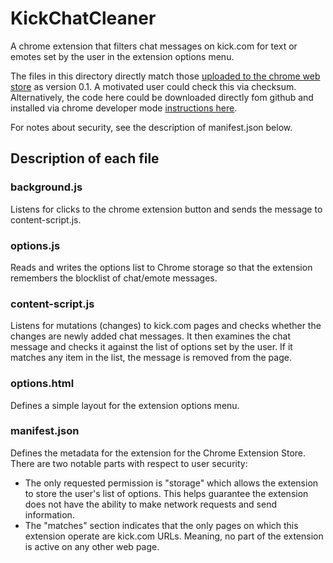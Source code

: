 # KickChatCleaner
A chrome extension that filters chat messages on kick.com for text or emotes set by the user in the extension options menu.

The files in this directory directly match those [uploaded to the chrome web store](https://chromewebstore.google.com/detail/kick-chat-cleaner/nkpchhnmenbncfofheegmabpgcickkob) as version 0.1. A motivated user could check this via checksum. Alternatively, the code here could be downloaded directly fom github and installed via chrome developer mode [instructions here](https://bashvlas.com/blog/install-chrome-extension-in-developer-mode/).

For notes about security, see the description of manifest.json below.

## Description of each file

### background.js
Listens for clicks to the chrome extension button and sends the message to content-script.js.

### options.js
Reads and writes the options list to Chrome storage so that the extension remembers the blocklist of chat/emote messages.

### content-script.js
Listens for mutations (changes) to kick.com pages and checks whether the changes are newly added chat messages. It then examines the chat message and checks it against the list of options set by the user. If it matches any item in the list, the message is removed from the page.

### options.html
Defines a simple layout for the extension options menu.

### manifest.json
Defines the metadata for the extension for the Chrome Extension Store. There are two notable parts with respect to user security:
 - The only requested permission is "storage" which allows the extension to store the user's list of options. This helps guarantee the extension does not have the ability to make network requests and send information.
 - The "matches" section indicates that the only pages on which this extension operate are kick.com URLs. Meaning, no part of the extension is active on any other web page.
